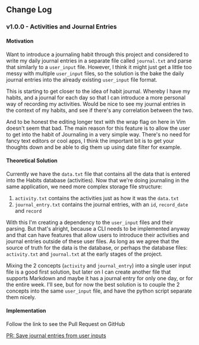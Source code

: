 ## Change Log

### v1.0.0 - Activities and Journal Entries

#### Motivation

Want to introduce a journaling habit through this project and considered to write my daily journal entries in a separate file called `journal.txt` and parse that similarly to a `user_input` file. However, I think it might just get a little too messy with multiple `user_input` files, so the solution is the bake the daily journal entries into the already existing `user_input` file format.

This is starting to get closer to the idea of habit journal. Whereby I have my habits, and a journal for each day so that I can introduce a more personal way of recording my activities. Would be nice to see my journal entries in the context of my habits, and see if there's any correlation between the two.

And to be honest the editing longer text with the wrap flag on here in Vim doesn't seem that bad. The main reason for this feature is to allow the user to get into the habit of Journaling in a very simple way. There's no need for fancy text editors or cool apps, I think the important bit is to get your thoughts down and be able to dig them up using date filter for example.

#### Theoretical Solution

Currently we have the `data.txt` file that contains all the data that is entered into the Habits database (activities). Now that we're doing journaling in the same application, we need more complex storage file structure:

1. `activity.txt` contains the activities just as how it was the `data.txt`
2. `journal_entry.txt` contains the journal entries, with an `id`, `record_date` and `record`

With this I'm creating a dependency to the `user_input` files and their parsing. But that's alright, because a CLI needs to be implemented anyway and that can have features that allow users to introduce their activities and journal entries outside of these user files. As long as we agree that the source of truth for the data is the database, or perhaps the database files: `activity.txt` and `journal.txt` at the early stages of the project.

Mixing the 2 concepts (`activity` and `journal_entry`) into a single user input file is a good first solution, but later on I can create another file that supports Markdown and maybe it has a journal entry for only one day, or for the entire week. I'll see, but for now the best solution is to couple the 2 concepts into the same `user_input` file, and have the python script separate them nicely.

#### Implementation

Follow the link to see the Pull Request on GitHub

[PR: Save journal entries from user inputs](https://github.com/szabikr/habit-tracker/pull/3)
